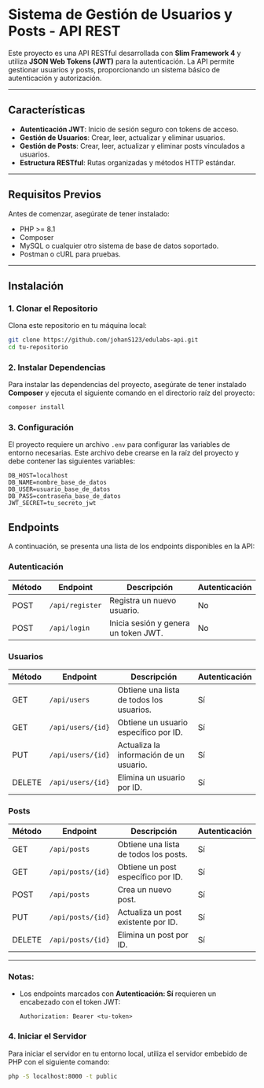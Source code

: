 # Sistema de Gestión de Usuarios y Posts - API REST  

Este proyecto es una API RESTful desarrollada con **Slim Framework 4** y utiliza **JSON Web Tokens (JWT)** para la autenticación. La API permite gestionar usuarios y posts, proporcionando un sistema básico de autenticación y autorización.  

---

## Características  
- **Autenticación JWT**: Inicio de sesión seguro con tokens de acceso.  
- **Gestión de Usuarios**: Crear, leer, actualizar y eliminar usuarios.  
- **Gestión de Posts**: Crear, leer, actualizar y eliminar posts vinculados a usuarios.  
- **Estructura RESTful**: Rutas organizadas y métodos HTTP estándar.  

---

## Requisitos Previos  
Antes de comenzar, asegúrate de tener instalado:  
- PHP >= 8.1  
- Composer  
- MySQL o cualquier otro sistema de base de datos soportado.  
- Postman o cURL para pruebas.  

---

## Instalación  

### 1. Clonar el Repositorio  
Clona este repositorio en tu máquina local:  
```bash  
git clone https://github.com/johanS123/edulabs-api.git  
cd tu-repositorio
```

### 2. Instalar Dependencias
Para instalar las dependencias del proyecto, asegúrate de tener instalado **Composer** y ejecuta el siguiente comando en el directorio raíz del proyecto:  
```bash  
composer install
```

### 3. Configuración  

El proyecto requiere un archivo `.env` para configurar las variables de entorno necesarias. Este archivo debe crearse en la raíz del proyecto y debe contener las siguientes variables:  

```env  
DB_HOST=localhost  
DB_NAME=nombre_base_de_datos  
DB_USER=usuario_base_de_datos  
DB_PASS=contraseña_base_de_datos  
JWT_SECRET=tu_secreto_jwt  
```

## Endpoints  

A continuación, se presenta una lista de los endpoints disponibles en la API:  

### Autenticación  
| Método | Endpoint         | Descripción                         | Autenticación |  
|--------|------------------|-------------------------------------|---------------|  
| POST   | `/api/register`  | Registra un nuevo usuario.          | No            |  
| POST   | `/api/login`     | Inicia sesión y genera un token JWT.| No            |  

### Usuarios  
| Método | Endpoint         | Descripción                         | Autenticación |  
|--------|------------------|-------------------------------------|---------------|  
| GET    | `/api/users`     | Obtiene una lista de todos los usuarios. | Sí       |  
| GET    | `/api/users/{id}`| Obtiene un usuario específico por ID.| Sí       |  
| PUT    | `/api/users/{id}`| Actualiza la información de un usuario. | Sí    |  
| DELETE | `/api/users/{id}`| Elimina un usuario por ID.           | Sí            |  

### Posts  
| Método | Endpoint         | Descripción                         | Autenticación |  
|--------|------------------|-------------------------------------|---------------|  
| GET    | `/api/posts`     | Obtiene una lista de todos los posts.| Sí           |  
| GET    | `/api/posts/{id}`| Obtiene un post específico por ID.   | Sí           |  
| POST   | `/api/posts`     | Crea un nuevo post.                 | Sí            |  
| PUT    | `/api/posts/{id}`| Actualiza un post existente por ID. | Sí            |  
| DELETE | `/api/posts/{id}`| Elimina un post por ID.             | Sí            |  

---

### Notas:  
- Los endpoints marcados con **Autenticación: Sí** requieren un encabezado con el token JWT:  
  ```http  
  Authorization: Bearer <tu-token>  

### 4. Iniciar el Servidor  

Para iniciar el servidor en tu entorno local, utiliza el servidor embebido de PHP con el siguiente comando:  
```bash  
php -S localhost:8000 -t public  
